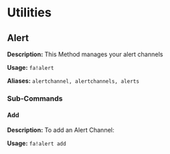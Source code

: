 # Utilities


## Alert
**Description:** This Method manages your alert channels

**Usage:** `fa!alert`

**Aliases:** `alertchannel, alertchannels, alerts`

### Sub-Commands

#### Add

**Description:** To add an Alert Channel:

**Usage:** `fa!alert add`


